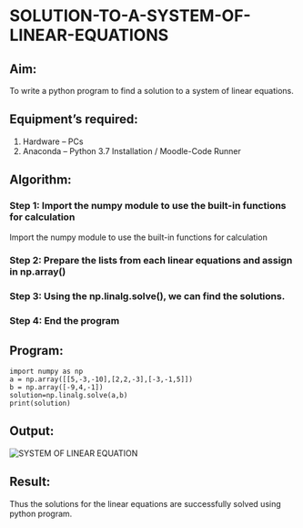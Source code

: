 # SOLUTION-TO-A-SYSTEM-OF-LINEAR-EQUATIONS
## Aim:
To write a python program to find a solution to a system of linear equations.
## Equipment’s required:
1. 	Hardware – PCs
2. 	Anaconda – Python 3.7 Installation / Moodle-Code Runner
## Algorithm:
### Step 1: Import the numpy module to use the built-in functions for calculation
Import the numpy module to use the built-in functions for calculation
### Step 2: Prepare the lists from each linear equations and assign in np.array()
### Step 3: Using the np.linalg.solve(), we can find the solutions.
### Step 4: End the program
## Program:
```
import numpy as np
a = np.array([[5,-3,-10],[2,2,-3],[-3,-1,5]])
b = np.array([-9,4,-1])
solution=np.linalg.solve(a,b)
print(solution)
```
## Output:
![SYSTEM OF LINEAR EQUATION](https://github.com/MohanKumar755/-SOLUTION-TO-A-SYSTEM-OF-LINEAR-EQUATIONS/assets/146155007/79a6f021-cdca-4eb7-9a82-d3ed98bc136b)

## Result: 
Thus the solutions for the linear equations are successfully solved using python program.
